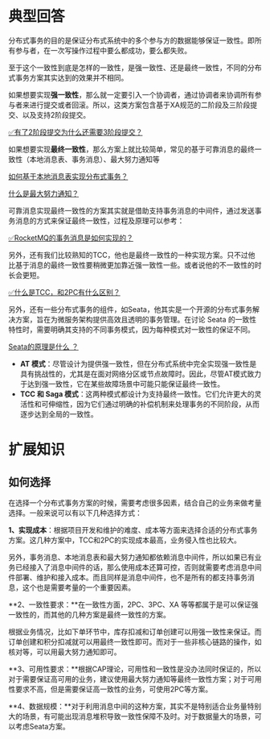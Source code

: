 # 典型回答
分布式事务的目的是保证分布式系统中的多个参与方的数据能够保证一致性。即所有参与者，在一次写操作过程中要么都成功，要么都失败。

至于这个一致性到底是怎样的一致性，是强一致性、还是最终一致性，不同的分布式事务方案其实达到的效果并不相同。

如果想要实现**强一致性**，那么就一定要引入一个协调者，通过协调者来协调所有参与者来进行提交或者回滚。所以，这类方案包含基于XA规范的二阶段及三阶段提交、以及支持2阶段提交。

[✅有了2阶段提交为什么还需要3阶段提交？](https://www.yuque.com/hollis666/fo22bm/du7xnm?view=doc_embed)

如果想要实现**最终一致性**，那么方案上就比较简单，常见的基于可靠消息的最终一致性（本地消息表、事务消息）、最大努力通知等

[如何基于本地消息表实现分布式事务？](https://www.yuque.com/hollis666/fo22bm/xm675quxo1bc5qm8?view=doc_embed)

[什么是最大努力通知？](https://www.yuque.com/hollis666/fo22bm/akhq6shbaqc61s5n?view=doc_embed)

可靠消息实现最终一致性的方案其实就是借助支持事务消息的中间件，通过发送事务消息的方式来保证最终一致性，过程及原理可以参考：

[✅RocketMQ的事务消息是如何实现的？](https://www.yuque.com/hollis666/fo22bm/abxh7z?view=doc_embed)

另外，还有我们比较熟知的TCC，他也是最终一致性的一种实现方案。只不过他比基于消息的最终一致性要稍微更加靠近强一致性一些。或者说他的不一致性的时长会更短。

[✅什么是TCC，和2PC有什么区别？](https://www.yuque.com/hollis666/fo22bm/xhvbak3ouy6xqiml?view=doc_embed)

另外，还有一些分布式事务的组件，如Seata，他其实是一个开源的分布式事务解决方案，旨在为微服务架构提供高效且透明的事务管理。在讨论 Seata 的一致性特性时，需要明确其支持的不同事务模式，因为每种模式对一致性的保证不同。

[Seata的原理是什么 ？](https://www.yuque.com/hollis666/fo22bm/qro9fl9lsiinx1tu?view=doc_embed)

- **AT 模式**：尽管设计为提供强一致性，但在分布式系统中完全实现强一致性是具有挑战性的，尤其是在面对网络分区或节点故障时。因此，尽管AT模式致力于达到强一致性，它在某些故障场景中可能只能保证最终一致性。
- **TCC 和 Saga 模式**：这两种模式都设计为支持最终一致性。它们允许更大的灵活性和可伸缩性，因为它们通过明确的补偿机制来处理事务的不同阶段，从而逐步达到全局的一致性。

# 扩展知识

## 如何选择

在选择一个分布式事务方案的时候，需要考虑很多因素，结合自己的业务来做考量选择。一般来说可以有以下几种选择方式：

**1、实现成本**：根据项目开发和维护的难度、成本等方面来选择合适的分布式事务方案。这几种方案中，TCC和2PC的实现成本最高，业务侵入性也比较大。

另外，事务消息、本地消息表和最大努力通知都依赖消息中间件，所以如果已有业务已经接入了消息中间件的话，那么使用成本还算可控，否则就需要考虑消息中间件部署、维护和接入成本。而且同样是消息中间件，也不是所有的都支持事务消息，这个也是需要考量的一个重要因素。

**2、一致性要求：**在一致性方面，2PC、3PC、XA 等等都属于是可以保证强一致性的，而其他的几种方案是最终一致性的方案。

根据业务情况，比如下单环节中，库存扣减和订单创建可以用强一致性来保证。而订单创建和积分扣减就可以用最终一致性即可。而对于一些非核心链路的操作，如核对等，可以用最大努力通知即可。

**3、可用性要求：**根据CAP理论，可用性和一致性是没办法同时保证的，所以对于需要保证高可用的业务，建议使用最大努力通知等最终一致性方案；对于可用性要求不高，但是需要保证高一致性的业务，可使用2PC等方案。

**4、数据规模：**对于利用消息中间的这种方案，其实不是特别适合业务量特别大的场景，有可能出现消息堆积导致一致性保障不及时。对于数据量大的场景，可以考虑Seata方案。
